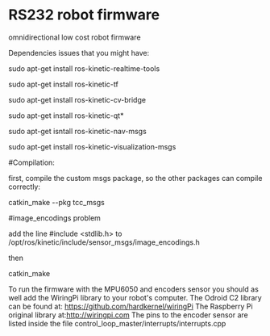 # RS232 robot firmware

omnidirectional low cost robot firmware



Dependencies issues that you might have:

sudo apt-get install ros-kinetic-realtime-tools

sudo apt-get install ros-kinetic-tf

sudo apt-get install ros-kinetic-cv-bridge

sudo apt-get install ros-kinetic-qt*

sudo apt-get isntall ros-kinetic-nav-msgs

sudo apt-get install ros-kinetic-visualization-msgs



#Compilation:

first, compile the custom msgs package, so the other packages can compile correctly:

catkin_make --pkg tcc_msgs

#image_encodings problem

add the line #include <stdlib.h> to /opt/ros/kinetic/include/sensor_msgs/image_encodings.h

then

catkin_make

To run the firmware with the MPU6050 and encoders sensor you should as well add the WiringPi library to your robot's computer. The Odroid C2 library can be found at: https://github.com/hardkernel/wiringPi
The Raspberry Pi original library at:http://wiringpi.com
The pins to the encoder sensor are listed inside the file control_loop_master/interrupts/interrupts.cpp
